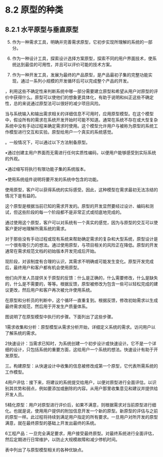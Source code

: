 # 8.2 原型的种类

## 8.2.1 水平原型与垂直原型


5. 作为一种需求工具，明确并完善需求原型，它初步实现所理解的系统的一部分。

6. 作为一种设计工具，探索设计选择方案原型，探索不同的用户界面技术，使系统达到最佳的可用性，并且可以评价可能的技术方案。

7. 作为一种开发工具，发展为最终的产品原型，是产品最初子集的完整功能实现，通过一系列小规模的开发循环后可以完成整个产品的开发。



，利用这些不确定性来判断系统中哪一部分需要建立原型和希望从用户对原型的评价中获得什么。原型可以使他们的想象更具体化，有助于说明和纠正这些不确定性，总的来说通过原型法可以很好的减少项目风险。

当与系统输入和输出需求相关的详细信息不可用时，应用原型模型。在这个模型中，假设所有的需求在系统开发开始时可能不知道。通常在系统不存在或大型复杂系统中没有手动过程来确定需求时使用。这个模型允许用户与被称为原型的系统工作模型进行交互和实验。原型给用户一个真实的系统感觉。


。一般情况下，可以通过以下方法制备原型。



•通过创建主用户界面而无需进行任何实质性编码，以便用户能够感受到实际系统的外观。

•通过缩写将执行有限功能子集的系统版本。

•使用系统组件说明将要开发的系统中包含的功能。


使用原型，客户可以获得系统的实际感受。因此，这种模型在需求最初无法冻结的情况下是有益的。



这个原型是根据当前已知的需求开发的。原型的开发显然要经过设计、编码和测试，但这些阶段的每一个阶段都不是非常正式或彻底地完成的。



通过使用这个原型，客户可以对系统有一个真实的感觉，因为与原型的交互可以使客户更好地理解所需系统的需求。

对于那些没有手动过程或现有系统来帮助确定需求的复杂和大型系统，原型设计是一个很有吸引力的想法。通过使用原型，与项目相关的风险正在降低。原型的开发通常在需求规范文档的初始版本开发完成后开始。



现阶段，对该制度有合理的认识，其需求不明确或可能发生变化。原型开发完成后，最终用户和客户都有机会使用原型。

他们向开发人员提供关于原型的反馈：什么是正确的，什么需要修改，什么是缺失的，什么是不需要的，等等。根据反馈，原型被修改为包含一些可以轻松完成的建议更改，然后用户和客户再次被允许使用系统。

在原型和分析员的判断中，这个循环一直重复到。根据反馈，修改初始需求以生成最终需求规范，然后用于开发生产质量体系。



图说明了在原型模型中执行的步骤。下面列出了这些步骤。

1需求收集和分析：原型模型从需求分析开始，详细定义系统的需求。访问用户以了解系统的需求。



2快速设计：当需求已知时，为系统创建一个初步设计或快速设计。它不是一个详细的设计，只包括系统的重要方面，这给用户一个系统的想法。快速设计有助于开发原型。



三。构建原型：从快速设计中收集的信息被修改成第一个原型，它代表所需系统的工作模型。



4用户评估：接下来，将建议的系统提交给用户，以便对原型进行全面评估，以识别其优势和弱点，例如要添加或删除的内容。从用户那里收集意见和建议并提供给开发人员。



5精化原型：用户对原型进行评价后，如果不满意，则根据需求对当前原型进行细化。也就是说，使用用户提供的附加信息开发一个新的原型。新原型的评估与之前的原型一样。此过程将持续到满足用户指定的所有要求。一旦用户对所开发的原型满意，就在最终原型的基础上开发出最终的系统。



6工程产品：一旦完全满足要求，用户接受最终原型。对最终系统进行全面评估，然后定期进行日常维护，以防止大规模故障和减少停机时间。



表中列出了与原型模型相关的各种优缺点。
